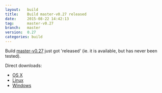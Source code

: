 ```yaml
---
layout:   build
title:    Build master-v0.27 released
date:     2015-08-22 14:42:13
tag:      master-v0.27
branch:   master
version:  0.27
categories: build
---
```

Build [master-v0.27][github-release] just got 'released' (ie. it is available, but has never been tested).

Direct downloads:

  - [OS X][osx-download]
  - [Linux][linux-download]
  - [Windows][windows-download]

[osx-download]: https://github.com/cor/LD33/releases/download/master-v0.27/osx_master-v0.27.zip
[linux-download]: https://github.com/cor/LD33/releases/download/master-v0.27/linux_master-v0.27.zip
[windows-download]: https://github.com/cor/LD33/releases/download/master-v0.27/windows_master-v0.27.zip
[github-release]: https://github.com/cor/LD33/releases/tag/master-v0.27

